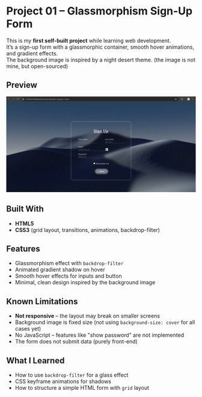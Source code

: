 # Project 01 – Glassmorphism Sign-Up Form

This is my **first self-built project** while learning web development.  
It’s a sign-up form with a glassmorphic container, smooth hover animations, and gradient effects.  
The background image is inspired by a night desert theme. (the image is not mine, but open-sourced)

## Preview
![Sign-Up Form Screenshot](preview_project_01.jpeg)

## Built With
- **HTML5**
- **CSS3** (grid layout, transitions, animations, backdrop-filter)

## Features
- Glassmorphism effect with `backdrop-filter`
- Animated gradient shadow on hover
- Smooth hover effects for inputs and button
- Minimal, clean design inspired by the background image

## Known Limitations
- **Not responsive** – the layout may break on smaller screens
- Background image is fixed size (not using `background-size: cover` for all cases yet)
- No JavaScript – features like "show password" are not implemented
- The form does not submit data (purely front-end)

## What I Learned
- How to use `backdrop-filter` for a glass effect
- CSS keyframe animations for shadows
- How to structure a simple HTML form with `grid` layout
